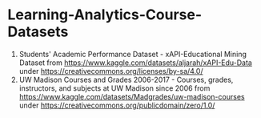 # Learning-Analytics-Course-Datasets

1. Students' Academic Performance Dataset - xAPI-Educational Mining Dataset from https://www.kaggle.com/datasets/aljarah/xAPI-Edu-Data under https://creativecommons.org/licenses/by-sa/4.0/
2. UW Madison Courses and Grades 2006-2017 - Courses, grades, instructors, and subjects at UW Madison since 2006 from https://www.kaggle.com/datasets/Madgrades/uw-madison-courses under https://creativecommons.org/publicdomain/zero/1.0/


